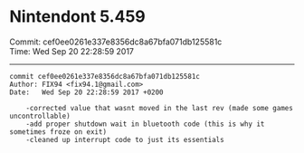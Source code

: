 # Nintendont 5.459
Commit: cef0ee0261e337e8356dc8a67bfa071db125581c  
Time: Wed Sep 20 22:28:59 2017   

-----

```
commit cef0ee0261e337e8356dc8a67bfa071db125581c
Author: FIX94 <fix94.1@gmail.com>
Date:   Wed Sep 20 22:28:59 2017 +0200

    -corrected value that wasnt moved in the last rev (made some games uncontrollable)
    -add proper shutdown wait in bluetooth code (this is why it sometimes froze on exit)
    -cleaned up interrupt code to just its essentials
```
